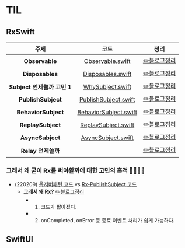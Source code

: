 # TIL

## RxSwift
|주제|코드|정리|
|:---:|:---:|:---:|
|**Observable**|[Observable.swift](RxSwift/RxSwiftTIL/0_CreateObservable.playground/Contents.swift)|[✏️블로그정리](https://velog.io/@iammiori/RxSwift-1a)|
|**Disposables**|[Disposables.swift](RxSwift/RxSwiftTIL/0_CreateObservable.playground/Contents.swift)|[✏️블로그정리](https://velog.io/@iammiori/RxSwift-2.-Disposables)|
|**Subject 언제쓸까 고민 1**|[WhySubject.swift](RxSwift/RxSwiftTIL/3_WhySubject.playground/Contents.swift)|[✏️블로그정리](https://velog.io/@iammiori/RxSwift-4.-Subject)|
|**PublishSubject**|[PublishSubject.swift](RxSwift/RxSwiftTIL/1_PublishSubject.playground/Contents.swift)|[✏️블로그정리](https://velog.io/@iammiori/RxSwift-4-1.-PublishSubject)|
|**BehaviorSubject**|[BehaviorSubject.swift](RxSwift/RxSwiftTIL/2_BehaviorSubject.playground/Contents.swift)|[✏️블로그정리](https://velog.io/@iammiori/RxSwift-4-2.-BehaviorSubject)|
|**ReplaySubject**|[ReplaySubject.swift](RxSwift/RxSwiftTIL/4_ReplaySubject.playground/Contents.swift)|[✏️블로그정리](https://velog.io/@iammiori/RxSwift-4-3.-ReplaySubject)|
|**AsyncSubject**|[AsyncSubject.swift](RxSwift/RxSwiftTIL/5_AsyncSubject.playground/Contents.swift)|[✏️블로그정리](https://velog.io/@iammiori/RxSwift-4-4.-AsyncSubject)|
|**Relay 언제쓸까**||[✏️블로그정리](https://velog.io/@iammiori/RxSwift-5.-Relay)|

### 그래서 왜 굳이 Rx를 써야할까에 대한 고민의 흔적 🐾🐾🐾🐾
- (220209) [옵저버패턴 코드](RxSwift/RxSwiftTIL/a_ObserverPattern.playground/Contents.swift) vs  [Rx-PublishSubject 코드](RxSwift/RxSwiftTIL/a_WhyRx0.playground/Contents.swift) 
  - **그래서 왜 Rx?**   [✏️블로그정리](https://velog.io/@iammiori/Rxswift-3.-그래서-왜-굳이-Rx-첫번째-이야기)
    - 1. 코드가 짧아졌다.
    - 2. onCompleted, onError 등 종료 이벤트 처리가 쉽게 가능하다.

## SwiftUI
